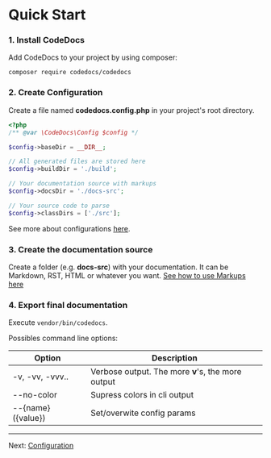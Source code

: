 # Quick Start


### 1. Install CodeDocs

Add CodeDocs to your project by using composer:

```
composer require codedocs/codedocs
```


### 2. Create Configuration

Create a file named **codedocs.config.php**
in your project's root directory.

```php
<?php
/** @var \CodeDocs\Config $config */

$config->baseDir = __DIR__;

// All generated files are stored here
$config->buildDir = './build';

// Your documentation source with markups
$config->docsDir = './docs-src';

// Your source code to parse
$config->classDirs = ['./src'];
```

See more about configurations [here](configuration.md).


### 3. Create the documentation source

Create a folder (e.g. **docs-src**) with your documentation.
It can be Markdown, RST, HTML or whatever you want.
[See how to use Markups here](markups.md)


### 4. Export final documentation

Execute `vendor/bin/codedocs`.

Possibles command line options:

| Option             | Description
| ------------------ | -----------
| -v, -vv, -vvv..    | Verbose output. The more **v**'s, the more output
| --no-color         | Supress colors in cli output
| --{name} ({value}) | Set/overwite config params


---

Next: [Configuration](configuration.md)
